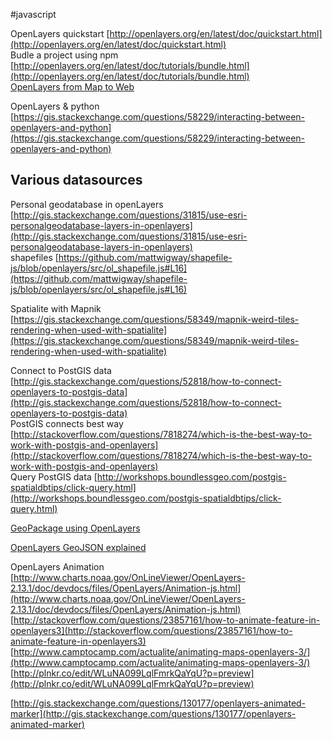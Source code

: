 #javascript 

OpenLayers quickstart [http://openlayers.org/en/latest/doc/quickstart.html](http://openlayers.org/en/latest/doc/quickstart.html)  
Budle a project using npm [http://openlayers.org/en/latest/doc/tutorials/bundle.html](http://openlayers.org/en/latest/doc/tutorials/bundle.html)  
[OpenLayers from Map to Web](https://conferences.oreilly.com/mysql/mysql2011/public/schedule/detail/17383)  

OpenLayers & python [https://gis.stackexchange.com/questions/58229/interacting-between-openlayers-and-python](https://gis.stackexchange.com/questions/58229/interacting-between-openlayers-and-python)  
  

## Various datasources

  
Personal geodatabase in openLayers [http://gis.stackexchange.com/questions/31815/use-esri-personalgeodatabase-layers-in-openlayers](http://gis.stackexchange.com/questions/31815/use-esri-personalgeodatabase-layers-in-openlayers)  
shapefiles [https://github.com/mattwigway/shapefile-js/blob/openlayers/src/ol_shapefile.js#L16](https://github.com/mattwigway/shapefile-js/blob/openlayers/src/ol_shapefile.js#L16)  
  
Spatialite with Mapnik [https://gis.stackexchange.com/questions/58349/mapnik-weird-tiles-rendering-when-used-with-spatialite](https://gis.stackexchange.com/questions/58349/mapnik-weird-tiles-rendering-when-used-with-spatialite)  
  
Connect to PostGIS data [http://gis.stackexchange.com/questions/52818/how-to-connect-openlayers-to-postgis-data](http://gis.stackexchange.com/questions/52818/how-to-connect-openlayers-to-postgis-data)  
PostGIS connects best way [http://stackoverflow.com/questions/7818274/which-is-the-best-way-to-work-with-postgis-and-openlayers](http://stackoverflow.com/questions/7818274/which-is-the-best-way-to-work-with-postgis-and-openlayers)  
Query PostGIS data [http://workshops.boundlessgeo.com/postgis-spatialdbtips/click-query.html](http://workshops.boundlessgeo.com/postgis-spatialdbtips/click-query.html)  
  
[GeoPackage using OpenLayers](https://gis.stackexchange.com/questions/202165/how-to-load-tiles-from-geopackage-properly-using-openlayers3-and-geopackage-js)  
  
[OpenLayers GeoJSON explained](https://openlayers.org/en/latest/examples/geojson.html)  
  
OpenLayers Animation  
[http://www.charts.noaa.gov/OnLineViewer/OpenLayers-2.13.1/doc/devdocs/files/OpenLayers/Animation-js.html](http://www.charts.noaa.gov/OnLineViewer/OpenLayers-2.13.1/doc/devdocs/files/OpenLayers/Animation-js.html)  
[http://stackoverflow.com/questions/23857161/how-to-animate-feature-in-openlayers3](http://stackoverflow.com/questions/23857161/how-to-animate-feature-in-openlayers3)  
[http://www.camptocamp.com/actualite/animating-maps-openlayers-3/](http://www.camptocamp.com/actualite/animating-maps-openlayers-3/)  
[http://plnkr.co/edit/WLuNA099LqlFmrkQaYqU?p=preview](http://plnkr.co/edit/WLuNA099LqlFmrkQaYqU?p=preview)  
  
[http://gis.stackexchange.com/questions/130177/openlayers-animated-marker](http://gis.stackexchange.com/questions/130177/openlayers-animated-marker)